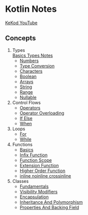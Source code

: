 <h1>Kotlin Notes</h1>

[KeKod YouTube](https://www.youtube.com/@KeKod)

<h2>Concepts</h2>

1. Types <br>
   [Basics Types Notes](./lecture-files/basic-types.md)
    * [Numbers](./src/basics/1-Numbers.kt)
    * [Type Conversion](./src/basics/2-TypeConversion.kt)
    * [Characters](./src/basics/3-Characters.kt)
    * [Boolean](./src/basics/4-Boolean.kt)
    * [Arrays](./src/basics/5-Arrays.kt)
    * [String](./src/basics/6-String.kt)
    * [Range](./src/basics/7-Range.kt)
    * [Nullable](./src/basics/8-Nullables.kt)
2. Control Flows
    * [Operators](./src/basics/controlflow/1-Operators.kt)
    * [Operator Overloading](./src/basics/controlflow/2-OperatorOverloading.kt)
    * [If Else](./src/basics/controlflow/3-If-Else.kt)
    * [When](./src/basics/controlflow/4-When.kt)
3. Loops
    * [For](./src/basics/loop/1-For.kt)
    * [While](./src/basics/loop/2-While.kt)
4. Functions
    * [Basics](./src/functions/1-Basics.kt)
    * [Infix Function](./src/functions/2-InfixFunction.kt)
    * [Function Scope](./src/functions/3-FunctionScope.kt)
    * [Extension Function](./src/functions/4-ExtensionFunction.kt)
    * [Higher Order Function](./src/functions/5-HigherOrderFunction.kt)
    * [inline noinline crossinline](./src/functions/6-InlineNoInlineCrossInline.kt)
5. Classes
    * [Fundamentals](./src/classes/Fundamentals.kt)
    * [Visibility Modifiers](./src/classes/VisibilityModifiers.kt)
    * [Encapsulation](./src/classes/Encapsulation.kt)
    * [Inheritance And Polymorphism](./src/classes/Inheritance.kt)
    * [Properties And Backing Field](./src/classes/Properties.kt)